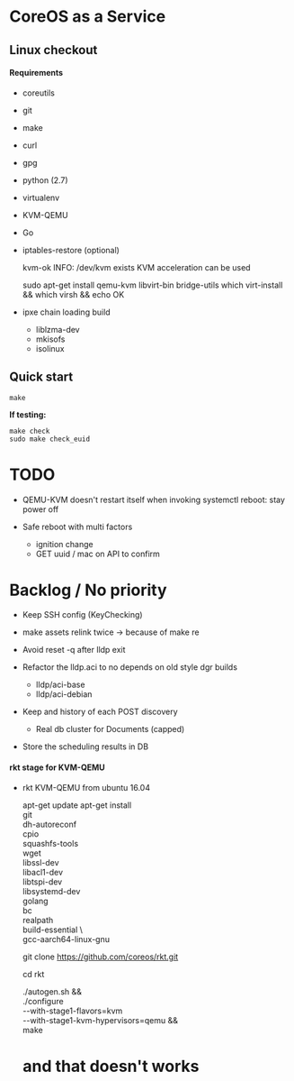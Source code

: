 # CoreOS as a Service

## Linux checkout

#### Requirements


* coreutils
* git
* make
* curl
* gpg
* python (2.7)
* virtualenv
* KVM-QEMU
* Go
* iptables-restore (optional)


    kvm-ok 
    INFO: /dev/kvm exists
    KVM acceleration can be used
    
    sudo apt-get install qemu-kvm libvirt-bin bridge-utils
    which virt-install && which virsh && echo OK
    
* ipxe chain loading build
    * liblzma-dev 
    * mkisofs 
    * isolinux    


## Quick start

    make   

**If testing:**

    make check
    sudo make check_euid


# TODO

* QEMU-KVM doesn't restart itself when invoking systemctl reboot: stay power off 

* Safe reboot with multi factors
    * ignition change
    * GET uuid / mac on API to confirm
    
####     
    
    
# Backlog / No priority   

* Keep SSH config (KeyChecking)

* make assets relink twice -> because of make re 

* Avoid reset -q after lldp exit

* Refactor the lldp.aci to no depends on old style dgr builds
    * lldp/aci-base
    * lldp/aci-debian

* Keep and history of each POST discovery
    * Real db cluster for Documents (capped)

* Store the scheduling results in DB
    

#### rkt stage for KVM-QEMU

* rkt KVM-QEMU from ubuntu 16.04 
    
    
    apt-get update
    apt-get install \
        git \
        dh-autoreconf \
        cpio \
        squashfs-tools \
        wget \
        libssl-dev \
        libacl1-dev \
        libtspi-dev \
        libsystemd-dev \
        golang \
        bc \
        realpath \
        build-essential \    
        gcc-aarch64-linux-gnu
    
    git clone https://github.com/coreos/rkt.git
     
    cd rkt
    
    ./autogen.sh && \
        ./configure \
            --with-stage1-flavors=kvm \
            --with-stage1-kvm-hypervisors=qemu && \
        make    
    # and that doesn't works    